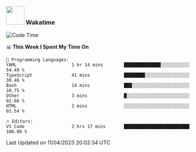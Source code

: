 ### <img src="https://media.giphy.com/media/VgCDAzcKvsR6OM0uWg/giphy.gif" width="50"> Wakatime

  <!--START_SECTION:waka-->
![Code Time](http://img.shields.io/badge/Code%20Time-1%2C357%20hrs%2041%20mins-blue)

📊 **This Week I Spent My Time On** 

```text
💬 Programming Languages: 
YAML                     1 hr 14 mins        ██████████████░░░░░░░░░░░   54.49 % 
TypeScript               41 mins             ████████░░░░░░░░░░░░░░░░░   30.40 % 
Bash                     14 mins             ███░░░░░░░░░░░░░░░░░░░░░░   10.75 % 
Other                    3 mins              █░░░░░░░░░░░░░░░░░░░░░░░░   02.66 % 
HTML                     2 mins              ░░░░░░░░░░░░░░░░░░░░░░░░░   01.54 % 

🔥 Editors: 
VS Code                  2 hrs 17 mins       █████████████████████████   100.00 % 
```


 Last Updated on 11/04/2023 20:02:34 UTC
<!--END_SECTION:waka-->

